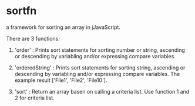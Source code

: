 # sortfn
a framework for sorting an array in jJavaScript.


There are 3 functions:

1. 'order' : Prints sort statements for sorting number or string, ascending or descending by variabling and/or expressing compare variables.

2. 'orderedString' : Prints sort statements for sorting string, ascending or descending by variabling and/or expressing compare variables.  The example result ['File1', 'File2', 'File10'].

3. 'sort' : Return an array basen on calling a criteria list. Use function 1 and 2 for criteria list.
